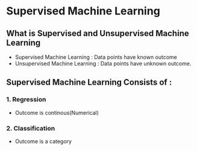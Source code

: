 # Supervised Machine Learning
## What is Supervised and Unsupervised Machine Learning

 - Supervised Machine Learning : Data points have known outcome
 - Unsupervised  Machine Learning : Data points have unknown outcome.

 ## Supervised Machine Learning Consists of :
 
 ### 1. Regression
 - Outcome is continous(Numerical)
 
 ### 2. Classification
 - Outcome is a category
 
